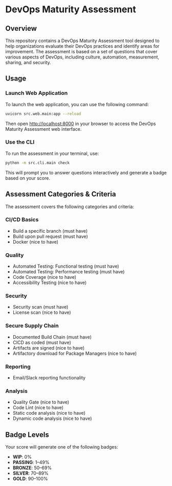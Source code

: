# DevOps Maturity Assessment

## Overview

This repository contains a DevOps Maturity Assessment tool designed to help organizations evaluate their DevOps practices and identify areas for improvement. The assessment is based on a set of questions that cover various aspects of DevOps, including culture, automation, measurement, sharing, and security.

## Usage

### Launch Web Application

To launch the web application, you can use the following command:

```bash
uvicorn src.web.main:app --reload
```

Then open [http://localhost:8000](http://localhost:8000) in your browser to access the DevOps Maturity Assessment web interface.

### Use the CLI

To run the assessment in your terminal, use:

```bash
python -m src.cli.main check
```

This will prompt you to answer questions interactively and generate a badge based on your score.

## Assessment Categories & Criteria

The assessment covers the following categories and criteria:

### CI/CD Basics
- Build a specific branch (must have)
- Build upon pull request (must have)
- Docker (nice to have)

### Quality
- Automated Testing: Functional testing (must have)
- Automated Testing: Performance testing (must have)
- Code Coverage (nice to have)
- Accessibility Testing (nice to have)

### Security
- Security scan (must have)
- License scan (nice to have)

### Secure Supply Chain
- Documented Build Chain (must have)
- CICD as coded (must have)
- Artifacts are signed (nice to have)
- Artifactory download for Package Managers (nice to have)

### Reporting
- Email/Slack reporting functionality

### Analysis
- Quality Gate (nice to have)
- Code Lint (nice to have)
- Static code analysis (nice to have)
- Dynamic code analysis (nice to have)

## Badge Levels

Your score will generate one of the following badges:
- **WIP**: 0%
- **PASSING**: 1–49%
- **BRONZE**: 50–69%
- **SILVER**: 70–89%
- **GOLD**: 90–100%